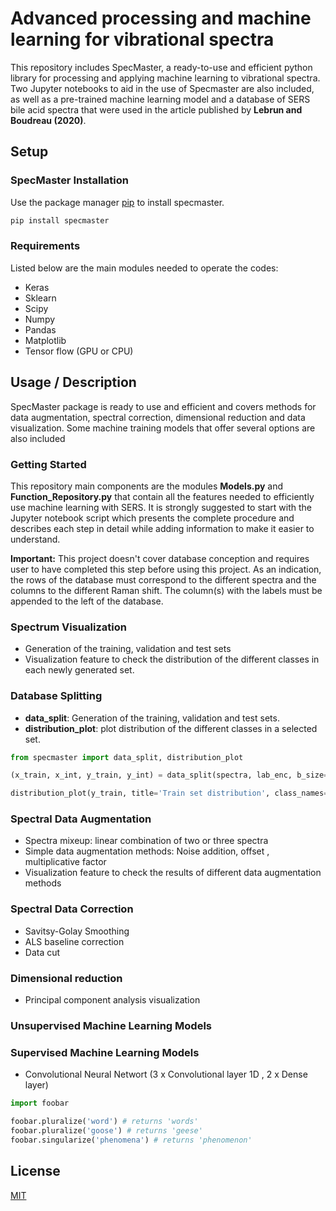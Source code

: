 # Advanced processing and machine learning for vibrational spectra

This repository includes SpecMaster, a ready-to-use and efficient python library for processing and applying machine learning to vibrational spectra. Two Jupyter notebooks to aid in the use of Specmaster are also included, as well as a pre-trained machine learning model and a database of SERS bile acid spectra that were used in the article published by **Lebrun and Boudreau (2020)**.


## Setup

### SpecMaster Installation

Use the package manager [pip](https://pip.pypa.io/en/stable/) to install specmaster.

```bash
pip install specmaster
```

### Requirements
Listed below are the main modules needed to operate the codes: 

* Keras
* Sklearn
* Scipy
* Numpy
* Pandas
* Matplotlib
* Tensor flow (GPU or CPU)


## Usage / Description 

SpecMaster package is ready to use and efficient and covers methods for data augmentation, spectral correction, dimensional reduction and data visualization. Some machine training models that offer several options are also included

### Getting Started 

This repository main components are the modules **Models.py** and **Function_Repository.py** that contain all the features needed to efficiently use machine learning with SERS. It is strongly suggested to start with the Jupyter notebook script which presents the complete procedure and describes each step in detail while adding information to make it easier to understand.  

**Important:** This project doesn't cover database conception and requires user to have completed this step before using this project. As an indication, the rows of the database must correspond to the different spectra and the columns to the different Raman shift. The column(s) with the labels must be appended to the left of the database.

### Spectrum Visualization

* Generation of the training, validation and test sets
* Visualization feature to check the distribution of the different classes in each newly generated set.



### Database Splitting

- **data_split**: Generation of the training, validation and test sets.
- **distribution_plot**: plot distribution of the different classes in a selected set.

```python
from specmaster import data_split, distribution_plot

(x_train, x_int, y_train, y_int) = data_split(spectra, lab_enc, b_size=0.4, rdm_ste=3, report_enabled=False)

distribution_plot(y_train, title='Train set distribution', class_names=classnames)
```


### Spectral Data Augmentation
* Spectra mixeup: linear combination of two or three spectra 
* Simple data augmentation methods: Noise addition, offset , multiplicative factor
* Visualization feature to check the results of different data augmentation methods

### Spectral Data Correction
* Savitsy-Golay Smoothing
* ALS baseline correction 
* Data cut 

### Dimensional reduction
* Principal component analysis visualization 

### Unsupervised Machine Learning Models 

### Supervised Machine Learning Models 
* Convolutional Neural Networt (3 x Convolutional layer 1D , 2 x Dense layer)   


```python
import foobar

foobar.pluralize('word') # returns 'words'
foobar.pluralize('goose') # returns 'geese'
foobar.singularize('phenomena') # returns 'phenomenon'
```
## License
[MIT](https://choosealicense.com/licenses/mit/)
